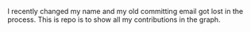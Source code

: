 I recently changed my name and my old committing email got lost in the process. This is repo is to show all my contributions in the graph.